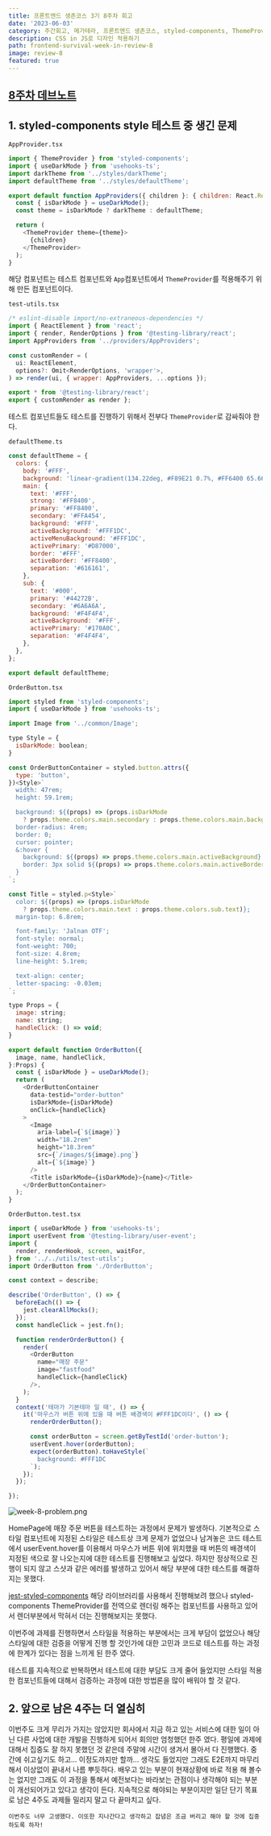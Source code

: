 ```yaml
---
title: 프론트엔드 생존코스 3기 8주차 회고
date: '2023-06-03'
category: 주간회고, 메가테라, 프론트엔드 생존코스, styled-components, ThemeProvider, jest, React testing library,
description: CSS in JS로 디자인 적용하기
path: frontend-survival-week-in-review-8
image: review-8
featured: true
---
```


## [8주차 데브노트](https://jin-11.gitbook.io/jin-devnote/week8)

## 1. styled-components style 테스트 중 생긴 문제

`AppProvider.tsx`

```js
import { ThemeProvider } from 'styled-components';
import { useDarkMode } from 'usehooks-ts';
import darkTheme from '../styles/darkTheme';
import defaultTheme from '../styles/defaultTheme';

export default function AppProviders({ children }: { children: React.ReactNode }) {
  const { isDarkMode } = useDarkMode();
  const theme = isDarkMode ? darkTheme : defaultTheme;

  return (
    <ThemeProvider theme={theme}>
      {children}
    </ThemeProvider>
  );
}
```

해당 컴포넌트는 테스트 컴포넌트와 `App`컴포넌트에서 `ThemeProvider`를 적용해주기 위해 만든 컴포넌트이다.

`test-utils.tsx`

```js
/* eslint-disable import/no-extraneous-dependencies */
import { ReactElement } from 'react';
import { render, RenderOptions } from '@testing-library/react';
import AppProviders from '../providers/AppProviders';

const customRender = (
  ui: ReactElement,
  options?: Omit<RenderOptions, 'wrapper'>,
) => render(ui, { wrapper: AppProviders, ...options });

export * from '@testing-library/react';
export { customRender as render };
```

테스트 컴포넌트들도 테스트를 진행하기 위해서 전부다 `ThemeProvider`로 감싸줘야 한다.

`defaultTheme.ts`

```js
const defaultTheme = {
  colors: {
    body: '#FFF',
    background: 'linear-gradient(134.22deg, #F89E21 0.7%, #FF6400 65.66%)',
    main: {
      text: '#FFF',
      strong: '#FF8400',
      primary: '#FF8400',
      secondary: '#FFA454',
      background: '#FFF',
      activeBackground: '#FFF1DC',
      activeMenuBackground: '#FFF1DC',
      activePrimary: '#D87000',
      border: '#FFF',
      activeBorder: '#FF8400',
      separation: '#616161',
    },
    sub: {
      text: '#000',
      primary: '#44272B',
      secondary: '#6A6A6A',
      background: '#F4F4F4',
      activeBackground: '#FFF',
      activePrimary: '#170A0C',
      separation: '#F4F4F4',
    },
  },
};

export default defaultTheme;
```

`OrderButton.tsx`

```js
import styled from 'styled-components';
import { useDarkMode } from 'usehooks-ts';

import Image from '../common/Image';

type Style = {
  isDarkMode: boolean;
}

const OrderButtonContainer = styled.button.attrs({
  type: 'button',
})<Style>`
  width: 47rem;
  height: 59.1rem;

  background: ${(props) => (props.isDarkMode
    ? props.theme.colors.main.secondary : props.theme.colors.main.background)};
  border-radius: 4rem;
  border: 0;
  cursor: pointer;
  &:hover {
    background: ${(props) => props.theme.colors.main.activeBackground};
    border: 3px solid ${(props) => props.theme.colors.main.activeBorder};
  }
`;

const Title = styled.p<Style>`
  color: ${(props) => (props.isDarkMode
    ? props.theme.colors.main.text : props.theme.colors.sub.text)};
  margin-top: 6.8rem;

  font-family: 'Jalnan OTF';
  font-style: normal;
  font-weight: 700;
  font-size: 4.8rem;
  line-height: 5.1rem;

  text-align: center;
  letter-spacing: -0.03em;
`;

type Props = {
  image: string;
  name: string;
  handleClick: () => void;
}

export default function OrderButton({
  image, name, handleClick,
}:Props) {
  const { isDarkMode } = useDarkMode();
  return (
    <OrderButtonContainer
      data-testid="order-button"
      isDarkMode={isDarkMode}
      onClick={handleClick}
    >
      <Image
        aria-label={`${image}`}
        width="18.2rem"
        height="18.3rem"
        src={`/images/${image}.png`}
        alt={`${image}`}
      />
      <Title isDarkMode={isDarkMode}>{name}</Title>
    </OrderButtonContainer>
  );
}
```

`OrderButton.test.tsx`

```js
import { useDarkMode } from 'usehooks-ts';
import userEvent from '@testing-library/user-event';
import {
  render, renderHook, screen, waitFor,
} from '../../utils/test-utils';
import OrderButton from './OrderButton';

const context = describe;

describe('OrderButton', () => {
  beforeEach(() => {
    jest.clearAllMocks();
  });
  const handleClick = jest.fn();

  function renderOrderButton() {
    render(
      <OrderButton
        name="매장 주문"
        image="fastfood"
        handleClick={handleClick}
      />,
    );
  }
  context('테마가 기본테마 일 때', () => {
    it('마우스가 버튼 위에 있을 때 버튼 배경색이 #FFF1DC이다', () => {
      renderOrderButton();

      const orderButton = screen.getByTestId('order-button');
      userEvent.hover(orderButton);
      expect(orderButton).toHaveStyle(`
        background: #FFF1DC
      `);
    });
  });

});
```

![week-8-problem.png](/images/frontend-survival-week-in-review-8/week-8-problem.png)

HomePage에 매장 주문 버튼을 테스트하는 과정에서 문제가 발생하다.
기본적으로 스타일 컴포넌트에 지정된 스타일은 테스트상 크게 문제가 없었으나 남겨놓은 코드 테스트에서 userEvent.hover를 이용해서 마우스가 버튼 위에 위치했을 때 버튼의 배경색이 지정된 색으로 잘 나오는지에 대한 테스트를 진행해보고 싶었다. 하지만 정상적으로 진행이 되지 않고 스샷과 같은 에러를 발생하고 있어서 해당 부분에 대한 테스트를 해결하지는 못했다.

[jest-styled-components](https://github.com/styled-components/jest-styled-components) 해당 라이브러리를 사용해서 진행해보려 했으나
styled-components ThemeProvider를 전역으로 렌더링 해주는 컴포넌트를 사용하고 있어서 렌더부분에서 막혀서 더는 진행해보지는 못했다.

이번주에 과제를 진행하면서 스타일을 적용하는 부분에서는 크게 부담이 없었으나 해당 스타일에 대한 검증을 어떻게 진행 할 것인가에 대한 고민과 코드로 테스트를 하는 과정에 한계가 있다는 점을 느끼게 된 한주 였다.

테스트를 지속적으로 반복하면서 테스트에 대한 부담도 크게 줄어 들었지만 스타일 적용한 컴포넌트들에 대해서 검증하는 과정에 대한 방법론을 많이 배워야 할 것 같다.

## 2. 앞으로 남은 4주는 더 열심히

이번주도 크게 무리가 가지는 않았지만 회사에서 지금 하고 있는 서비스에 대한 일이 아닌 다른 사업에 대한 개발을 진행하게 되어서 회의만 엄청했던 한주 였다.
평일에 과제에 대해서 집중도 잘 하지 못했던 것 같은데 주말에 시간이 생겨서 몰아서 다 진행했다.
중간에 쉬고싶기도 하고... 이정도까지만 할까... 생각도 들었지만 그래도 E2E까지 마무리해서 이상없이 끝내서 나름 뿌듯하다.
배우고 있는 부분이 현재상황에 바로 적용 해 볼수는 없지만 그래도 이 과정을 통해서 예전보다는 바라보는 관점이나 생각해야 되는 부분이 개선되어가고 있다고 생각이 든다.
지속적으로 해야되는 부분이지만 일단 단기 목표로 남은 4주도 과제들 밀리지 말고 다 끝마치고 싶다.

`이번주도 너무 고생했다. 이또한 지나간다고 생각하고 잡념은 조금 버리고 해야 할 것에 집중하도록 하자!`<br />
